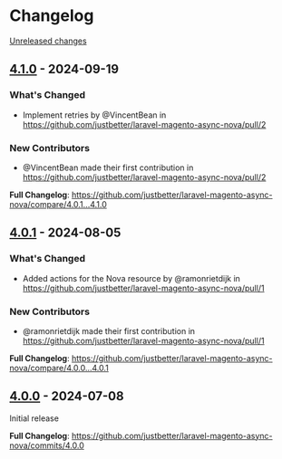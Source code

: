# Changelog 

[Unreleased changes](https://github.com/justbetter/laravel-magento-async-nova/compare/4.1.0...main)
## [4.1.0](https://github.com/justbetter/laravel-magento-async-nova/releases/tag/4.1.0) - 2024-09-19

### What's Changed
* Implement retries by @VincentBean in https://github.com/justbetter/laravel-magento-async-nova/pull/2

### New Contributors
* @VincentBean made their first contribution in https://github.com/justbetter/laravel-magento-async-nova/pull/2

**Full Changelog**: https://github.com/justbetter/laravel-magento-async-nova/compare/4.0.1...4.1.0

## [4.0.1](https://github.com/justbetter/laravel-magento-async-nova/releases/tag/4.0.1) - 2024-08-05

### What's Changed
* Added actions for the Nova resource by @ramonrietdijk in https://github.com/justbetter/laravel-magento-async-nova/pull/1

### New Contributors
* @ramonrietdijk made their first contribution in https://github.com/justbetter/laravel-magento-async-nova/pull/1

**Full Changelog**: https://github.com/justbetter/laravel-magento-async-nova/compare/4.0.0...4.0.1

## [4.0.0](https://github.com/justbetter/laravel-magento-async-nova/releases/tag/4.0.0) - 2024-07-08

Initial release

**Full Changelog**: https://github.com/justbetter/laravel-magento-async-nova/commits/4.0.0

